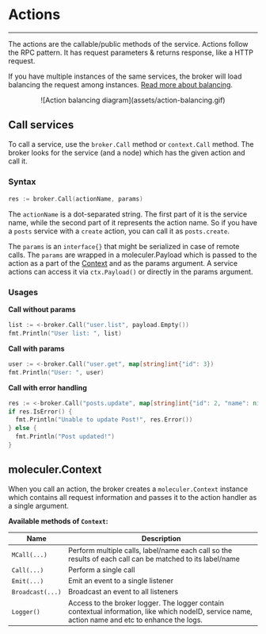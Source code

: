 # Actions

---

The actions are the callable/public methods of the service.
Actions follow the RPC pattern. It has request parameters & returns response, like a HTTP request.

If you have multiple instances of the same services, the broker will load balancing the request among instances. [Read more about balancing](balancing.html).

<div align="center">
![Action balancing diagram](assets/action-balancing.gif)
</div>

## Call services

To call a service, use the `broker.Call` method or `context.Call` method. The broker looks for the service (and a node) which has the given action and call it.

### Syntax

```go
res := broker.Call(actionName, params)
```

The `actionName` is a dot-separated string. The first part of it is the service name, while the second part of it represents the action name. So if you have a `posts` service with a `create` action, you can call it as `posts.create`.

The `params` is an `interface{}` that might be serialized in case of remote calls. The `params` are wrapped in a moleculer.Payload which is passed to the action as a part of the [Context](context.html) and as the params argument. A service actions can access it via `ctx.Payload()` or directly in the params argument.

### Usages

**Call without params**

```go
list := <-broker.Call("user.list", payload.Empty())
fmt.Println("User list: ", list)
```

**Call with params**

```go
user := <-broker.Call("user.get", map[string]int{"id": 3})
fmt.Println("User: ", user)
```

**Call with error handling**

```go
res := <-broker.Call("posts.update", map[string]int{"id": 2, "name": nil})
if res.IsError() {
  fmt.Println("Unable to update Post!", res.Error())
} else {
  fmt.Println("Post updated!")
}
```

## moleculer.Context

When you call an action, the broker creates a `moleculer.Context` instance which contains all request information and passes it to the action handler as a single argument.

**Available methods of `Context`:**

| Name             | Description                                                                                                                                       |
| ---------------- | ------------------------------------------------------------------------------------------------------------------------------------------------- |
| `MCall(...)`     | Perform multiple calls, label/name each call so the results of each call can be matched to its label/name                                         |
| `Call(...)`      | Perform a single call                                                                                                                             |
| `Emit(...)`      | Emit an event to a single listener                                                                                                                |
| `Broadcast(...)` | Broadcast an event to all listeners                                                                                                               |
| `Logger()`       | Access to the broker logger. The logger contain contextual information, like which nodeID, service name, action name and etc to enhance the logs. |

